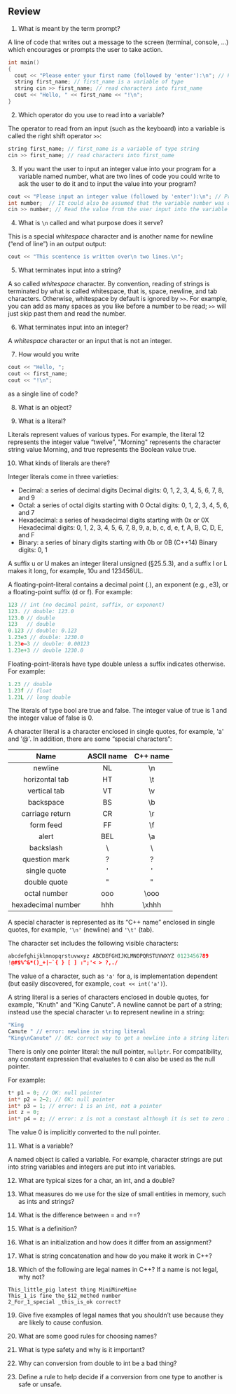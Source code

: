 ## Review

1. What is meant by the term prompt?

A line of code that writes out a message to the screen (terminal, console, ...) which encourages or prompts the user to take action.

```cpp
int main() 
{
  cout << "Please enter your first name (followed by 'enter'):\n"; // Prompt the user to take action
  string first_name; // first_name is a variable of type     
  string cin >> first_name; // read characters into first_name
  cout << "Hello, " << first_name << "!\n";
}
```

2. Which operator do you use to read into a variable?

The operator to read from an input (such as the keyboard) into a variable is called the right shift operator `>>`:

```cpp
string first_name; // first_name is a variable of type string 
cin >> first_name; // read characters into first_name
```


3. If you want the user to input an integer value into your program for a variable named number, 
what are two lines of code you could write to ask the user to do it and to input the value into your program?

```cpp
cout << "Please input an integer value (followed by 'enter'):\n"; // Prompt the user to take action
int number;  // It could also be assumed that the variable number was declared before, which would make this line obsolet.
cin >> number; // Read the value from the user input into the variable named number.
```

4. What is `\n` called and what purpose does it serve?

This is a special *whitespace* character and is another name for newline (“end of line”) in an output output:

```cpp
cout << "This scentence is written over\n two lines.\n"; 
```

5. What terminates input into a string?

A so called *whitespace* character. By convention, reading of strings is terminated by what is called whitespace, 
that is, space, newline, and tab characters. Otherwise, whitespace by default is ignored by `>>`. 
For example, you can add as many spaces as you like before a number to be read; 
`>>` will just skip past them and read the number.

6. What terminates input into an integer?

A *whitespace* character or an input that is not an integer.

7. How would you write

```cpp
cout << "Hello, "; 
cout << first_name; 
cout << "!\n";
```

as a single line of code?


8. What is an object?

9. What is a literal?

Literals represent values of various types. 
For example, the literal 12 represents the integer value “twelve”,
"Morning" represents the character string value Morning, and true represents the Boolean value true.

10. What kinds of literals are there?

Integer literals come in three varieties:
- Decimal: a series of decimal digits
Decimal digits: 0, 1, 2, 3, 4, 5, 6, 7, 8, and 9
- Octal: a series of octal digits starting with 0
Octal digits: 0, 1, 2, 3, 4, 5, 6, and 7
- Hexadecimal: a series of hexadecimal digits starting with 0x or 0X 
Hexadecimal digits: 0, 1, 2, 3, 4, 5, 6, 7, 8, 9, a, b, c, d, e, f, A, B, C, D, E, and F
- Binary: a series of binary digits starting with 0b or 0B (C++14) Binary digits: 0, 1

A suffix u or U makes an integer literal unsigned (§25.5.3), and a suffix l or L makes it long, for example, 10u and 123456UL.

A floating-point-literal contains a decimal point (.), an exponent (e.g., e3), or a floating-point suffix (d or f). 
For example:

```cpp
123 // int (no decimal point, suffix, or exponent)
123. // double: 123.0
123.0 // double
123   // double
0.123 // double: 0.123
1.23e3 // double: 1230.0
1.23e–3 // double: 0.00123
1.23e+3 // double 1230.0
```

Floating-point-literals have type double unless a suffix indicates otherwise. 
For example:

```cpp
1.23 // double 
1.23f // float
1.23L // long double
```

The literals of type bool are true and false. The integer value of true is 1 and the integer value of false is 0.

A character literal is a character enclosed in single quotes, for example, 'a' and '@'. In addition, there are some “special characters”:

| Name            | ASCII name | C++ name |
|:---------------:|:----------:|:--------:|
| newline         |    NL      |  \n      |
| horizontal tab  |    HT      |  \t      |
| vertical tab    |    VT      |  \v      |
| backspace       |    BS      |  \b      |
| carriage return |    CR      |  \r      |
| form feed       |    FF      |  \f      |
| alert           |    BEL     |  \a      |
| backslash       |    \       |  \\      |
| question mark   |    ?       |  \?      |
| single quote    |    '       |  \'      |
| double quote    |    "       |  \"      |
| octal number    |    ooo     |  \ooo    |
| hexadecimal number | hhh     |  \xhhh   |

A special character is represented as its “C++ name” enclosed in single quotes, for example, `'\n'` (newline) and `'\t'` (tab).

The character set includes the following visible characters:

```cpp
abcdefghijklmnopqrstuvwxyz ABCDEFGHIJKLMNOPQRSTUVWXYZ 0123456789
!@#$%^&*()_+|~`{ } [ ] :";'< > ?,./
```

The value of a character, such as `'a'` for a, is implementation dependent 
(but easily discovered, for example, `cout << int('a')`).

A string literal is a series of characters enclosed in double quotes, for example, "Knuth" and "King Canute". 
A newline cannot be part of a string; instead use the special character `\n` to represent newline in a string:

```cpp
"King
Canute " // error: newline in string literal
"King\nCanute" // OK: correct way to get a newline into a string literal
```

There is only one pointer literal: the null pointer, `nullptr`. 
For compatibility, any constant expression that evaluates to `0` can also be used as the null pointer. 

For example:

```cpp
t* p1 = 0; // OK: null pointer
int* p2 = 2–2; // OK: null pointer
int* p3 = 1; // error: 1 is an int, not a pointer
int z = 0; 
int* p4 = z; // error: z is not a constant although it is set to zero initially
```

The value 0 is implicitly converted to the null pointer.

11. What is a variable?

A named object is called a variable. 
For example, character strings are put into string variables and integers are put into int variables.

12. What are typical sizes for a char, an int, and a double?

13. What measures do we use for the size of small entities in memory, such as ints and strings?

14. What is the difference between = and ==?

15. What is a definition?

16. What is an initialization and how does it differ from an assignment?

17. What is string concatenation and how do you make it work in C++?

18. Which of the following are legal names in C++? If a name is not legal, why not?

```
This_little_pig latest thing MiniMineMine
This_1_is fine the_$12_method number
2_For_1_special _this_is_ok correct?
```

19. Give five examples of legal names that you shouldn’t use because they are likely to cause confusion.


20. What are some good rules for choosing names?


21. What is type safety and why is it important?


22. Why can conversion from double to int be a bad thing?


23. Define a rule to help decide if a conversion from one type to another is safe or unsafe.

